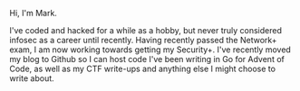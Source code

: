 Hi, I'm Mark.

I've coded and hacked for a while as a hobby, but never truly considered infosec as a career
until recently. Having recently passed the Network+ exam, I am now working towards getting my
Security+. I've recently moved my blog to Github so I can host code I've been writing in Go for
Advent of Code, as well as my CTF write-ups and anything else I might choose to write about.
